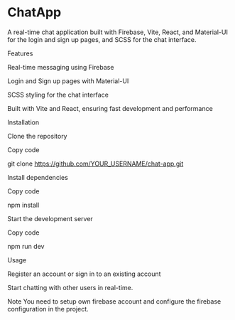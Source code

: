 # ChatApp

A real-time chat application built with Firebase, Vite, React, and Material-UI for the login and sign up pages, and SCSS for the chat interface.

Features

Real-time messaging using Firebase

Login and Sign up pages with Material-UI

SCSS styling for the chat interface

Built with Vite and React, ensuring fast development and performance


Installation

Clone the repository

Copy code

git clone https://github.com/YOUR_USERNAME/chat-app.git

Install dependencies

Copy code

npm install

Start the development server

Copy code

npm run dev

Usage

Register an account or sign in to an existing account

Start chatting with other users in real-time.

Note
You need to setup own firebase account and configure the firebase configuration in the project.
